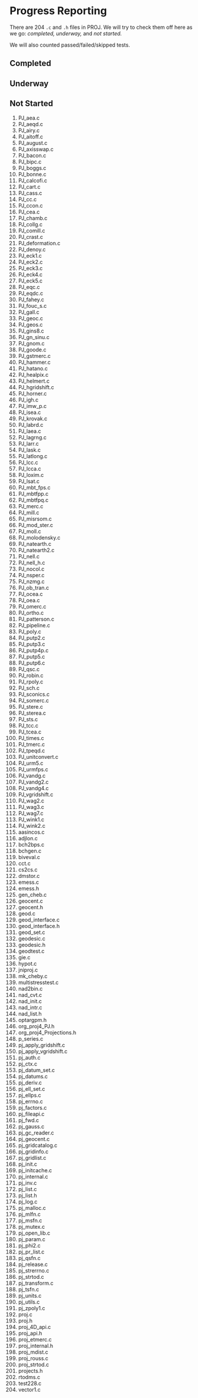 # Progress Reporting

There are 204 `.c` and `.h` files in PROJ. We will try to check them off here as we go: _completed,_ _underway,_ and _not started._

We will also counted passed/failed/skipped tests.

## Completed

## Underway

## Not Started
1. PJ_aea.c
1. PJ_aeqd.c
1. PJ_airy.c
1. PJ_aitoff.c
1. PJ_august.c
1. PJ_axisswap.c
1. PJ_bacon.c
1. PJ_bipc.c
1. PJ_boggs.c
1. PJ_bonne.c
1. PJ_calcofi.c
1. PJ_cart.c
1. PJ_cass.c
1. PJ_cc.c
1. PJ_ccon.c
1. PJ_cea.c
1. PJ_chamb.c
1. PJ_collg.c
1. PJ_comill.c
1. PJ_crast.c
1. PJ_deformation.c
1. PJ_denoy.c
1. PJ_eck1.c
1. PJ_eck2.c
1. PJ_eck3.c
1. PJ_eck4.c
1. PJ_eck5.c
1. PJ_eqc.c
1. PJ_eqdc.c
1. PJ_fahey.c
1. PJ_fouc_s.c
1. PJ_gall.c
1. PJ_geoc.c
1. PJ_geos.c
1. PJ_gins8.c
1. PJ_gn_sinu.c
1. PJ_gnom.c
1. PJ_goode.c
1. PJ_gstmerc.c
1. PJ_hammer.c
1. PJ_hatano.c
1. PJ_healpix.c
1. PJ_helmert.c
1. PJ_hgridshift.c
1. PJ_horner.c
1. PJ_igh.c
1. PJ_imw_p.c
1. PJ_isea.c
1. PJ_krovak.c
1. PJ_labrd.c
1. PJ_laea.c
1. PJ_lagrng.c
1. PJ_larr.c
1. PJ_lask.c
1. PJ_latlong.c
1. PJ_lcc.c
1. PJ_lcca.c
1. PJ_loxim.c
1. PJ_lsat.c
1. PJ_mbt_fps.c
1. PJ_mbtfpp.c
1. PJ_mbtfpq.c
1. PJ_merc.c
1. PJ_mill.c
1. PJ_misrsom.c
1. PJ_mod_ster.c
1. PJ_moll.c
1. PJ_molodensky.c
1. PJ_natearth.c
1. PJ_natearth2.c
1. PJ_nell.c
1. PJ_nell_h.c
1. PJ_nocol.c
1. PJ_nsper.c
1. PJ_nzmg.c
1. PJ_ob_tran.c
1. PJ_ocea.c
1. PJ_oea.c
1. PJ_omerc.c
1. PJ_ortho.c
1. PJ_patterson.c
1. PJ_pipeline.c
1. PJ_poly.c
1. PJ_putp2.c
1. PJ_putp3.c
1. PJ_putp4p.c
1. PJ_putp5.c
1. PJ_putp6.c
1. PJ_qsc.c
1. PJ_robin.c
1. PJ_rpoly.c
1. PJ_sch.c
1. PJ_sconics.c
1. PJ_somerc.c
1. PJ_stere.c
1. PJ_sterea.c
1. PJ_sts.c
1. PJ_tcc.c
1. PJ_tcea.c
1. PJ_times.c
1. PJ_tmerc.c
1. PJ_tpeqd.c
1. PJ_unitconvert.c
1. PJ_urm5.c
1. PJ_urmfps.c
1. PJ_vandg.c
1. PJ_vandg2.c
1. PJ_vandg4.c
1. PJ_vgridshift.c
1. PJ_wag2.c
1. PJ_wag3.c
1. PJ_wag7.c
1. PJ_wink1.c
1. PJ_wink2.c
1. aasincos.c
1. adjlon.c
1. bch2bps.c
1. bchgen.c
1. biveval.c
1. cct.c
1. cs2cs.c
1. dmstor.c
1. emess.c
1. emess.h
1. gen_cheb.c
1. geocent.c
1. geocent.h
1. geod.c
1. geod_interface.c
1. geod_interface.h
1. geod_set.c
1. geodesic.c
1. geodesic.h
1. geodtest.c
1. gie.c
1. hypot.c
1. jniproj.c
1. mk_cheby.c
1. multistresstest.c
1. nad2bin.c
1. nad_cvt.c
1. nad_init.c
1. nad_intr.c
1. nad_list.h
1. optargpm.h
1. org_proj4_PJ.h
1. org_proj4_Projections.h
1. p_series.c
1. pj_apply_gridshift.c
1. pj_apply_vgridshift.c
1. pj_auth.c
1. pj_ctx.c
1. pj_datum_set.c
1. pj_datums.c
1. pj_deriv.c
1. pj_ell_set.c
1. pj_ellps.c
1. pj_errno.c
1. pj_factors.c
1. pj_fileapi.c
1. pj_fwd.c
1. pj_gauss.c
1. pj_gc_reader.c
1. pj_geocent.c
1. pj_gridcatalog.c
1. pj_gridinfo.c
1. pj_gridlist.c
1. pj_init.c
1. pj_initcache.c
1. pj_internal.c
1. pj_inv.c
1. pj_list.c
1. pj_list.h
1. pj_log.c
1. pj_malloc.c
1. pj_mlfn.c
1. pj_msfn.c
1. pj_mutex.c
1. pj_open_lib.c
1. pj_param.c
1. pj_phi2.c
1. pj_pr_list.c
1. pj_qsfn.c
1. pj_release.c
1. pj_strerrno.c
1. pj_strtod.c
1. pj_transform.c
1. pj_tsfn.c
1. pj_units.c
1. pj_utils.c
1. pj_zpoly1.c
1. proj.c
1. proj.h
1. proj_4D_api.c
1. proj_api.h
1. proj_etmerc.c
1. proj_internal.h
1. proj_mdist.c
1. proj_rouss.c
1. proj_strtod.c
1. projects.h
1. rtodms.c
1. test228.c
1. vector1.c
